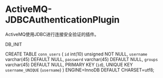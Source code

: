 # ActiveMQ-JDBCAuthenticationPlugin
ActiveMQ使用JDBC进行连接安全验证的插件。

DB_INIT

CREATE TABLE `conn_users` (
  `id` int(10) unsigned NOT NULL,
  `username` varchar(45) DEFAULT NULL,
  `password` varchar(45) DEFAULT NULL,
  `groups` varchar(45) DEFAULT NULL,
  PRIMARY KEY (`id`),
  UNIQUE KEY `username_UNIQUE` (`username`)
) ENGINE=InnoDB DEFAULT CHARSET=utf8;
